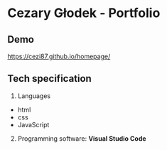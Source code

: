 # Cezary Głodek - Portfolio

## Demo
https://cezi87.github.io/homepage/

## Tech specification
1. Languages
- html
- css
- JavaScript
2. Programming software: 
**Visual Studio Code**

